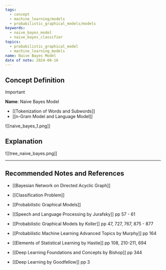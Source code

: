 ```yaml
---
tags:
  - concept
  - machine_learning/models
  - probabilistic_graphical_models/models
keywords:
  - naive_bayes_model
  - naive_bayes_classifier
topics:
  - probabilistic_graphical_model
  - machine_learning_models
name: Naive Bayes Model
date of note: 2024-08-16
---
```


## Concept Definition

>[!important]
>**Name**: Naive Bayes Model



- [[Tokenization of Words and Subwords]]
- [[n-Gram Model and Language Model]]

![[naive_bayes_1.png]]

## Explanation




![[tree_naive_bayes.png]]



-----------
##  Recommended Notes and References



- [[Bayesian Network on Directed Acyclic Graph]]
- [[Classification Problem]]
- [[Probabilistic Graphical Models]]


- [[Speech and Language Processing by Jurafsky]] pp 57 - 61
- [[Probabilistic Graphical Models by Koller]] pp 47, 727, 767, 875 - 877
- [[Probabilistic Machine Learning Advanced Topics by Murphy]] pp 164
- [[Elements of Statistical Learning by Hastie]] pp 108, 210-211, 694
- [[Deep Learning Foundations and Concepts by Bishop]] pp 344
- [[Deep Learning by Goodfellow]] pp 3
